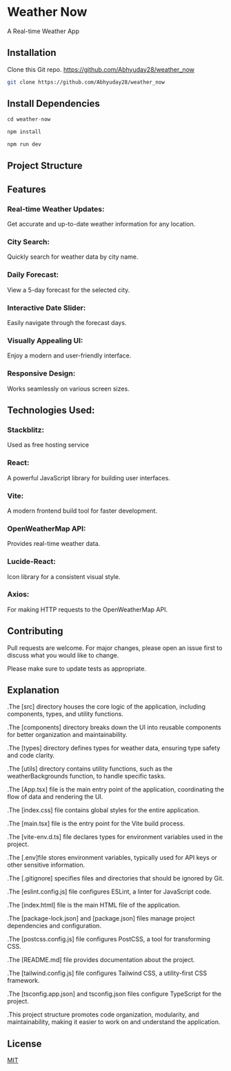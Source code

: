 # Weather Now
A Real-time Weather App

## Installation

Clone this Git repo. https://github.com/Abhyuday28/weather_now

```bash
git clone https://github.com/Abhyuday28/weather_now
```

## Install Dependencies

```python
cd weather-now

npm install

npm run dev

```
## Project Structure 
## Features
### Real-time Weather Updates: 
Get accurate and up-to-date weather information for any location.
### City Search: 
Quickly search for weather data by city name.
### Daily Forecast: 
View a 5-day forecast for the selected city.
### Interactive Date Slider: 
Easily navigate through the forecast days.
### Visually Appealing UI: 
Enjoy a modern and user-friendly interface.
### Responsive Design: 
Works seamlessly on various screen sizes.

## Technologies Used:
### Stackblitz: 
Used as free hosting service
### React: 
A powerful JavaScript library for building user interfaces.
### Vite: 
A modern frontend build tool for faster development.
### OpenWeatherMap API: 
Provides real-time weather data.
### Lucide-React: 
Icon library for a consistent visual style.
### Axios: 
For making HTTP requests to the OpenWeatherMap API.

## Contributing

Pull requests are welcome. For major changes, please open an issue first
to discuss what you would like to change.

Please make sure to update tests as appropriate.

## Explanation
.The [src] directory houses the core logic of the application, including components, types, and utility functions.

.The [components] directory breaks down the UI into reusable components for better organization and maintainability.

.The [types] directory defines types for weather data, ensuring type safety and code clarity.

.The [utils] directory contains utility functions, such as the weatherBackgrounds function, to handle specific tasks.

.The [App.tsx] file is the main entry point of the application, coordinating the flow of data and rendering the UI.

.The [index.css] file contains global styles for the entire application.

.The [main.tsx] file is the entry point for the Vite build process.

.The [vite-env.d.ts] file declares types for environment variables used in the project.

.The [.env]file stores environment variables, typically used for API keys or other sensitive information.

.The [.gitignore] specifies files and directories that should be ignored by Git.

.The [eslint.config.js] file configures ESLint, a linter for JavaScript code.

.The [index.html] file is the main HTML file of the application.

.The [package-lock.json] and [package.json] files manage project dependencies and configuration.

.The [postcss.config.js] file configures PostCSS, a tool for transforming CSS.

.The [README.md] file provides documentation about the project.

.The [tailwind.config.js] file configures Tailwind CSS, a utility-first CSS framework.

.The [tsconfig.app.json] and tsconfig.json files configure TypeScript for the project.

.This project structure promotes code organization, modularity, and maintainability, making it easier to work on and understand the application.
## License

[MIT](https://choosealicense.com/licenses/mit/)